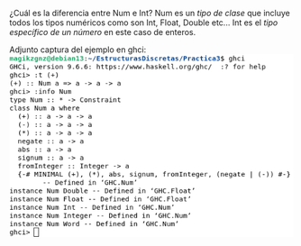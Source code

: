 ¿Cuál es la diferencia entre Num e Int?
Num es un *tipo de clase* que incluye todos los tipos numéricos como son Int, Float, Double etc...
Int es el *tipo específico de un número* en este caso de enteros.

Adjunto captura del ejemplo en ghci:
![Captura de Pantalla](Captura2.png)
